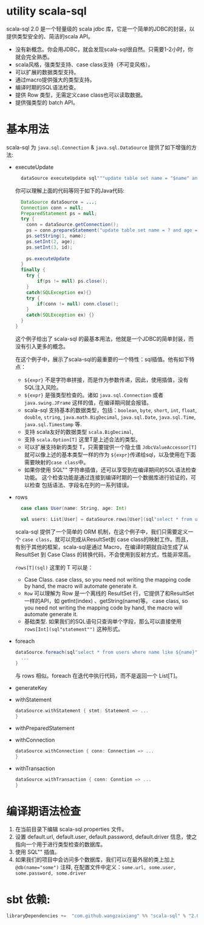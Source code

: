 utility scala-sql
=================

scala-sql 2.0 是一个轻量级的 scala jdbc 库，它是一个简单的JDBC的封装，以提供类型安全的、简洁的scala API。
- 没有新概念。你会用JDBC，就会发现scala-sql很自然。只需要1-2小时，你就会完全熟悉。
- scala风格，强类型支持、case class支持（不可变风格）。
- 可以扩展的数据类型支持。
- 通过macro提供强大的类型支持。
- 编译时期的SQL语法检查。
- 提供 Row 类型，无需定义case class也可以读取数据。
- 提供强类型的 batch API。


# 基本用法
scala-sql 为 `java.sql.Connection` & `java.sql.DataSource` 提供了如下增强的方法:
- executeUpdate
  ```scala
    dataSource executeUpdate sql"""update table set name = "$name" and age = ${age} where id = ${id}"""
  ```
  你可以理解上面的代码等同于如下的Java代码:
  ```java
    DataSource dataSource = ...;
    Connection conn = null;
    PreparedStatement ps = null;
    try {
      conn = dataSource.getConnection();
      ps = conn.prepareStatement("update table set name = ? and age = ? where id = ?")
      ps.setString(1, name);
      ps.setInt(2, age);
      ps.setInt(3, id);
    
      ps.executeUpdate
    }
    finally {
      try {
          if(ps != null) ps.close();
      }
      catch(SQLException ex){}
      try {
          if(conn != null) conn.close();
      }
      catch(SQLException ex) {}
    }
  }
    ```
  这个例子给出了 scala-sql 的最基本用法，他就是一个JDBC的简单封装，而没有引入更多的概念。
  
  在这个例子中，展示了scala-sql的最重要的一个特性：sql插值。他有如下特点：
  - `${expr}` 不是字符串拼接，而是作为参数传递，因此，使用插值，没有SQL注入风险。
  - `${expr}` 是强类型检查的。诸如 `java.sql.Connection` 或者 `java.swing.JFrame` 这样的值，在编译期间就会报错。
  - scala-sql 支持基本的数据类型，包括：`boolean`, `byte`, `short`, `int`, `float`,
  `double`, `string`, `java.math.BigDecimal`, `java.sql.Date`, `java.sql.Time`, `java.sql.Timestamp` 等.
  - 支持 scala友好的数据类型 `scala.BigDecimal`, 
  - 支持 `scala.Option[T]` 这里T是上述合法的类型。
  - 可以扩展支持新的类型 T，只需要提供一个隐士值 `JdbcValueAccessor[T]` 就可以像上述的基本类型一样的作为 `${expr}`传递给sql，以及使用在下面
  需要映射的`case class`中。
  - 如果你使用 SQL"" 字符串插值，还可以享受到在编译期间的SQL语法检查功能。 这个检查功能是通过连接到编译时期的一个数据库进行验证的，可以检查
  包括语法、字段名在列的一系列错误。
    
- rows
  ```scala
    case class User(name: String, age: Int)
  
    val users: List[User] = dataSource.rows[User](sql"select * from users where name like ${name}")
  ```
  scala-sql 提供了一个简单的 ORM 机制，在这个例子中，我们只需要定义一个 `case class`，就可以完成从ResultSet到 case class的映射工作。而且，
  有别于其他的框架，scala-sql是通过 Macro，在编译时期就自动生成了从 ResultSet 到 Case Class 的转换代码，不会使用到反射方式，性能非常高。

  `rows[T](sql)` 这里的 T 可以是： 
  - Case Class. 
  case class, so you need not writing the mapping code by hand, the macro will automate generate it.
  - `Row` 可以理解为 Row 是一个离线的 ResultSet 行，它提供了和ResultSet一样的API，如 getInt(index) 、getString(name)等。
  case class, so you need not writing the mapping code by hand, the macro will automate generate it.
  - 基础类型. 如果我们的SQL语句只查询单个字段，那么可以直接使用 `rows[Int](sql"statement"")` 这种形式。
  
- foreach
  ```scala
  dataSource.foreach(sql"select * from users where name like ${name}" { u: User =>
    ...
  }
  ```
  与 rows 相似。foreach 在迭代中执行代码，而不是返回一个 List[T]。
- generateKey
- withStatement
  ```scala
  dataSource.withStatement { stmt: Statement => ...
  }
  ```
- withPreparedStatement
- withConnection
  ```scala
  dataSource.withConnection { conn: Connection => ...
  }
  ```
- withTransaction
  ```scala
  dataSource.withTransaction { conn: Conntion => ...
  }
  ```

# 编译期语法检查
1. 在当前目录下编辑 scala-sql.properties 文件。 
2. 设置 default.url, default.user, default.password, default.driver 信息，使之指向一个用于进行类型检查的数据库。
3. 使用 SQL"" 插值。
4. 如果我们的项目中会访问多个数据库，我们可以在最外层的类上加上 `@db(name="some")` 注释, 在配置文件中定义：`some.url, some.user, some.password, some.driver` 


sbt 依赖:
=====
```sbt
libraryDependencies +=  "com.github.wangzaixiang" %% "scala-sql" % "2.0.7"
```
